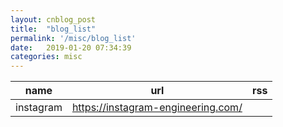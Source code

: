 ```yaml
---
layout: cnblog_post
title:  "blog_list"
permalink: '/misc/blog_list'
date:   2019-01-20 07:34:39
categories: misc
---
```



| name | url | rss |
| ----- | ----- | ----- |
| instagram | https://instagram-engineering.com/ ||